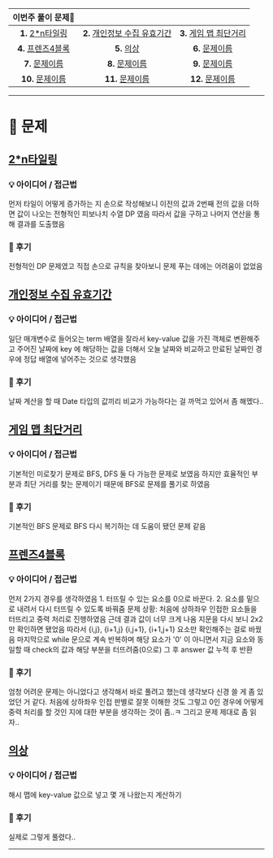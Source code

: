 | 이번주 풀이 문제🧩  |                   |                |
|:-------------:|:-------------------:|:-------------------:|
| **1.** [2*n타일링](https://school.programmers.co.kr/learn/courses/30/lessons/12900) | **2.** [개인정보 수집 유효기간](https://school.programmers.co.kr/learn/courses/30/lessons/150370) | **3.** [게임 맵 최단거리](https://school.programmers.co.kr/learn/courses/30/lessons/1844) |
| **4.** [프렌즈4블록](https://school.programmers.co.kr/learn/courses/30/lessons/17679) | **5.** [의상](https://school.programmers.co.kr/learn/courses/30/lessons/42578) | **6.** [문제이름](링크) |
| **7.** [문제이름](링크) | **8.** [문제이름](링크) | **9.** [문제이름](링크) |
|  **10.** [문제이름](링크) | **11.** [문제이름](링크) | **12.** [문제이름](링크) |

---

# 🧩 문제

## [2*n타일링](https://school.programmers.co.kr/learn/courses/30/lessons/12900)

### 💡 아이디어 / 접근법 
먼저 타일이 어떻게 증가하는 지 손으로 작성해보니 이전의 값과 2번째 전의 값을 더하면 값이 나오는 전형적인 피보나치 수열 DP 였음 따라서 값을 구하고 나머지 연산을 통해 결과를 도출했음

### 🤔 후기
전형적인 DP 문제였고 직접 손으로 규칙을 찾아보니 문제 푸는 데에는 어려움이 없었음

## [개인정보 수집 유효기간](https://school.programmers.co.kr/learn/courses/30/lessons/150370)

### 💡 아이디어 / 접근법 
일단 매개변수로 들어오는 term 배열을 잘라서 key-value 값을 가진 객체로 변환해주고 주어진 날짜에 key 에 해당하는 값을 더해서 오늘 날짜와 비교하고 만료된 날짜인 경우에 정답 배열에 넣어주는 것으로 생각했음

### 🤔 후기
날짜 계산을 할 때 Date 타입의 값끼리 비교가 가능하다는 걸 까먹고 있어서 좀 해멨다..

## [게임 맵 최단거리](https://school.programmers.co.kr/learn/courses/30/lessons/1844)

### 💡 아이디어 / 접근법 
기본적인 미로찾기 문제로 BFS, DFS 둘 다 가능한 문제로 보였음 하지만 효율적인 부분과 최단 거리를 찾는 문제이기 때문에 BFS로 문제를 풀기로 하였음

### 🤔 후기
기본적인 BFS 문제로 BFS 다시 복기하는 데 도움이 됐던 문제 같음

## [프렌즈4블록](https://school.programmers.co.kr/learn/courses/30/lessons/17679)

### 💡 아이디어 / 접근법 
먼저 2가지 경우를 생각하였음 1. 터뜨릴 수 있는 요소를 0으로 바꾼다. 2. 요소를 밑으로 내려서 다시 터뜨릴 수 있도록 바꿔줌
문제 상황: 처음에 상하좌우 인접한 요소들을 터뜨리고 중력 처리로 진행하였음 근데 결과 값이 너무 크게 나옴
지문을 다시 보니 2x2만 확인하면 됐었음 따라서 {i,j}, {i+1,j} {i,j+1}, {i+1,j+1} 요소만 확인해주는 걸로 바꿨음
마지막으로 while 문으로 계속 반복하며 해당 요소가 '0' 이 아니면서 지금 요소와 동일할 때 check의 값과 해당 부분을 터뜨려줌(0으로) 그 후 answer 값 누적 후 반환 

### 🤔 후기
엄청 어려운 문제는 아니었다고 생각해서 바로 풀려고 했는데 생각보다 신경 쓸 게 좀 있었던 거 같다. 처음에 상하좌우 인접 판별로 잘못 이해한 것도 그렇고 0인 경우에 어떻게 중력 처리를 할 것인 지에 대한 부분을 생각하는 것이 좀..ㅋ 그리고 문제 제대로 좀 읽자..

## [의상](https://school.programmers.co.kr/learn/courses/30/lessons/42578)

### 💡 아이디어 / 접근법 
해시 맵에 key-value 값으로 넣고 몇 개 나왔는지 계산하기

### 🤔 후기
실제로 그렇게 풀렸다..

---
